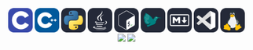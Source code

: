 <div align="center">
  <a href="https://en.wikipedia.org/wiki/C_(programming_language)" target="_blank"><img src="https://github.com/tandpfun/skill-icons/blob/main/icons/C.svg" width=50 /></a>
  <a href="https://en.wikipedia.org/wiki/C%2B%2B" target="_blank"><img src="https://github.com/tandpfun/skill-icons/blob/main/icons/CPP.svg" width=50 /></a>
  <a href="https://en.wikipedia.org/wiki/Python_(programming_language)" target="_blank"><img src="https://github.com/tandpfun/skill-icons/blob/main/icons/Python-Dark.svg" width=50 /></a>
  <a href="https://en.wikipedia.org/wiki/Java_(programming_language)" target="_blank"><img src="https://github.com/tandpfun/skill-icons/blob/main/icons/Java-Dark.svg" width=50 /></a>
  <a href="https://en.wikipedia.org/wiki/Bash_(Unix_shell)" target="_blank"><img src="https://raw.githubusercontent.com/tandpfun/skill-icons/65dea6c4eaca7da319e552c09f4cf5a9a8dab2c8/icons/Bash-Dark.svg" width=50 /></a>
  <a href="https://en.wikipedia.org/wiki/LaTeX" target="_blank"><img src="https://github.com/tandpfun/skill-icons/blob/main/icons/LaTeX-Dark.svg" width=50 /></a>
  <a href="https://en.wikipedia.org/wiki/Markdown" target="_blank"><img src="https://github.com/tandpfun/skill-icons/blob/main/icons/Markdown-Dark.svg" width=50 /></a>
  <a href="https://en.wikipedia.org/wiki/Visual_Studio_Code" target="_blank"><img src="https://github.com/tandpfun/skill-icons/blob/main/icons/VSCode-Dark.svg" width=50 /></a>
  <a href="https://en.wikipedia.org/wiki/List_of_Linux_distributions" target="_blank"><img src="https://github.com/tandpfun/skill-icons/blob/main/icons/Linux-Dark.svg" width=50 /></a>
</div>
<div align="center">
  <a href="#"><img src="https://github-readme-stats.vercel.app/api/top-langs/?username=TotemaM&layout=compact&theme=dark" width=201 /></a>
  <a href="https://fr.wikipedia.org/wiki/LeetCode" target="_blank"><img src="https://leetcard.jacoblin.cool/TotemaM" width=278 /></a>
</div>
